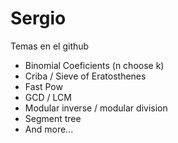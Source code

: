 # Sergio

Temas en el github
- Binomial Coeficients (n choose k)
- Criba / Sieve of Eratosthenes
- Fast Pow
- GCD / LCM
- Modular inverse / modular division
- Segment tree
- And more...
